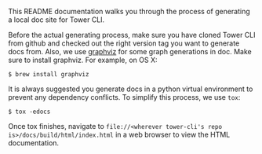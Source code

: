 This README documentation walks you through the process of generating a local
doc site for Tower CLI.

Before the actual generating process, make sure you have cloned Tower CLI from
github and checked out the right version tag you want to generate docs from.
Also, we use [graphviz](http://www.graphviz.org/) for some graph generations in
doc. Make sure to install graphviz. For example, on OS X:

```
$ brew install graphviz
```

It is always suggested you generate docs in a python virtual environment to
prevent any dependency conflicts.  To simplify this process, we use `tox`:

```
$ tox -edocs
```

Once tox finishes, navigate to `file://<wherever tower-cli's repo
is>/docs/build/html/index.html` in a web browser to view the HTML documentation.

